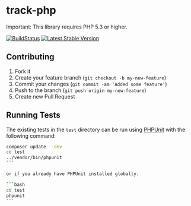 # track-php


Important: This library requires PHP 5.3 or higher.

[![BuildStatus](https://api.travis-ci.org/maildocker/track-php.svg?branch=master)](https://travis-ci.org/maildocker/track-php)
[![Latest Stable Version](https://poser.pugx.org/maildocker/track-php/version.png)](https://packagist.org/packages/maildocker/track-php)



## Contributing

1. Fork it
2. Create your feature branch (`git checkout -b my-new-feature`)
3. Commit your changes (`git commit -am 'Added some feature'`)
4. Push to the branch (`git push origin my-new-feature`)
5. Create new Pull Request

## Running Tests

The existing tests in the `test` directory can be run using [PHPUnit](https://github.com/sebastianbergmann/phpunit/) with the following command:

````bash
composer update --dev
cd test
../vendor/bin/phpunit
```

or if you already have PHPUnit installed globally.

```bash
cd test
phpunit
```



